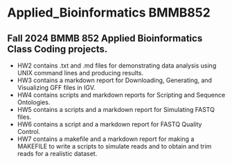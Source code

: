 # Applied_Bioinformatics BMMB852
## Fall 2024 BMMB 852 Applied Bioinformatics Class Coding projects.
* HW2 contains .txt and .md files for demonstrating data analysis using UNIX command lines and producing results. 
*	HW3 contains a markdown report for Downloading, Generating, and Visualizing GFF files in IGV.
*	HW4 contains scripts and markdown reports for Scripting and Sequence Ontologies.
*	HW5 contains a scripts and a markdown report for Simulating FASTQ files.
*	HW6 contains a script and a markdown report for FASTQ Quality Control.
* HW7 contains a makefile and a markdown report for making a MAKEFILE to write a scripts to simulate reads and to obtain and trim reads for a realistic dataset.
